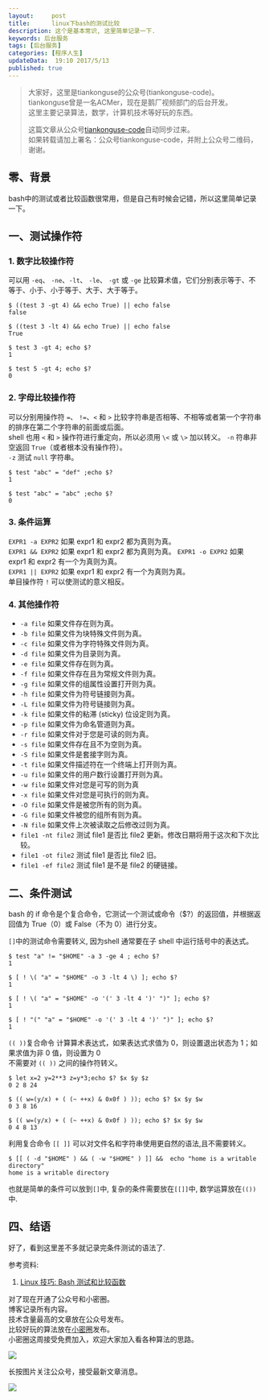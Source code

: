 ```yaml
---  
layout:     post  
title:      linux下bash的测试比较
description: 这个是基本常识, 这里简单记录一下.  
keywords: 后台服务  
tags: [后台服务]  
categories: [程序人生]  
updateData:  19:10 2017/5/13 
published: true  
---  
```

  
  
>   
> 大家好，这里是tiankonguse的公众号(tiankonguse-code)。    
> tiankonguse曾是一名ACMer，现在是鹅厂视频部门的后台开发。    
> 这里主要记录算法，数学，计算机技术等好玩的东西。   
>      
> 这篇文章从公众号[tiankonguse-code](http://mp.weixin.qq.com/s/kjuZuB6l80e49rP_cJEr_g)自动同步过来。    
> 如果转载请加上署名：公众号tiankonguse-code，并附上公众号二维码，谢谢。    
>    
  

## 零、背景

bash中的测试或者比较函数很常用，但是自己有时候会记错，所以这里简单记录一下。  


## 一、测试操作符


### 1. 数字比较操作符

可以用 `-eq`、 `-ne`、`-lt`、 `-le`、 `-gt` 或 `-ge` 比较算术值，它们分别表示等于、不等于、小于、小于等于、大于、大于等于。  

```
$ ((test 3 -gt 4) && echo True) || echo false
false

$ ((test 3 -lt 4) && echo True) || echo false
True

$ test 3 -gt 4; echo $?
1

$ test 5 -gt 4; echo $?
0
```

### 2. 字母比较操作符

可以分别用操作符 `=`、 `!=`、`<` 和 `>` 比较字符串是否相等、不相等或者第一个字符串的排序在第二个字符串的前面或后面。  
shell 也用 `<` 和 `>` 操作符进行重定向，所以必须用 `\<` 或 `\>` 加以转义。 
`-n` 符串非空返回 `True`（或者根本没有操作符）。  
`-z` 测试 `null` 字符串。    


```
$ test "abc" = "def" ;echo $?
1

$ test "abc" = "abc" ;echo $?
0
```
### 3. 条件运算

`EXPR1 -a EXPR2` 如果 expr1 和 expr2 都为真则为真。  
`EXPR1 && EXPR2` 如果 expr1 和 expr2 都为真则为真。
`EXPR1 -o EXPR2` 如果 expr1 和 expr2 有一个为真则为真。  
`EXPR1 || EXPR2` 如果 expr1 和 expr2 有一个为真则为真。  
单目操作符 `!` 可以使测试的意义相反。  


### 4. 其他操作符

* `-a file`  如果文件存在则为真。  
* `-b file`  如果文件为块特殊文件则为真。  
* `-c file`  如果文件为字符特殊文件则为真。  
* `-d file`  如果文件为目录则为真。  
* `-e file`  如果文件存在则为真。  
* `-f file`  如果文件存在且为常规文件则为真。  
* `-g file`  如果文件的组属性设置打开则为真。  
* `-h file`  如果文件为符号链接则为真。  
* `-L file`  如果文件为符号链接则为真。  
* `-k file`  如果文件的粘滞 (sticky) 位设定则为真。  
* `-p file`  如果文件为命名管道则为真。  
* `-r file`  如果文件对于您是可读的则为真。  
* `-s file`  如果文件存在且不为空则为真。  
* `-S file`  如果文件是套接字则为真。  
* `-t file`   如果文件描述符在一个终端上打开则为真。  
* `-u file`  如果文件的用户数行设置打开则为真。  
* `-w file`  如果文件对您是可写的则为真  
* `-x file`  如果文件对您是可执行的则为真。  
* `-O file`  如果文件是被您所有的则为真。  
* `-G file`  如果文件被您的组所有则为真。  
* `-N file`  如果文件上次被读取之后修改过则为真。 
* `file1 -nt file2`	测试 file1 是否比 file2 更新。修改日期将用于这次和下次比较。
* `file1 -ot file2`	测试 file1 是否比 file2 旧。
* `file1 -ef file2`	测试 file1 是不是 file2 的硬链接。


## 二、条件测试

bash 的 if 命令是个复合命令，它测试一个测试或命令（$?）的返回值，并根据返回值为 True（0）或 False（不为 0）进行分支。   

`[]`中的测试命令需要转义, 因为shell 通常要在子 shell 中运行括号中的表达式。  

```
$ test "a" != "$HOME" -a 3 -ge 4 ; echo $?
1

$ [ ! \( "a" = "$HOME" -o 3 -lt 4 \) ]; echo $?
1

$ [ ! \( "a" = "$HOME" -o '(' 3 -lt 4 ')' ")" ]; echo $?
1

$ [ ! "(" "a" = "$HOME" -o '(' 3 -lt 4 ')' ")" ]; echo $?
1
```

  
 
`(( ))`复合命令 计算算术表达式，如果表达式求值为 0，则设置退出状态为 1；如果求值为非 0 值，则设置为 0  
不需要对 `(( ))` 之间的操作符转义。  


```
$ let x=2 y=2**3 z=y*3;echo $? $x $y $z
0 2 8 24

$ (( w=(y/x) + ( (~ ++x) & 0x0f ) )); echo $? $x $y $w
0 3 8 16

$ (( w=(y/x) + ( (~ ++x) & 0x0f ) )); echo $? $x $y $w
0 4 8 13
```

利用复合命令 `[[ ]]` 可以对文件名和字符串使用更自然的语法,且不需要转义。    

```
$ [[ ( -d "$HOME" ) && ( -w "$HOME" ) ]] &&  echo "home is a writable directory"
home is a writable directory

```

也就是简单的条件可以放到`[]`中, 复杂的条件需要放在`[[]]`中, 数学运算放在`(())`中.  

## 四、结语


好了，看到这里差不多就记录完条件测试的语法了.  

参考资料: 

1. [Linux 技巧: Bash 测试和比较函数](https://www.ibm.com/developerworks/cn/linux/l-bash-test.html)


对了现在开通了公众号和小密圈。  
博客记录所有内容。  
技术含量最高的文章放在公众号发布。  
比较好玩的算法放在[小密圈](https://wx.xiaomiquan.com/mweb/views/joingroup/join_group.html?group_id=281548515451&secret=r0krqw9fw0at24vxjxo1uo4k0h4lfe47&extra=d67ce0c25ec91252b3af846a10154c9e9d4cb50c763fee178acd68cd2c2e09ee)发布。  
小密圈这周接受免费加入，欢迎大家加入看各种算法的思路。  

![](https://res.tiankonguse.com/images/suanfa_xiaomiquan.jpg)  
  
  
长按图片关注公众号，接受最新文章消息。   
  
![](https://res.tiankonguse.com/images/weixin-50cm.jpg)  
  
  
  